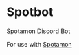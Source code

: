 # Spotbot
Spotamon Discord Bot<p>
For use with <a href="https://github.com/darkelement1987/spotamon">Spotamon</a>
